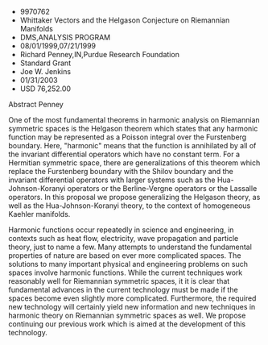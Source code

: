 
* 9970762
* Whittaker Vectors and the Helgason Conjecture on Riemannian Manifolds
* DMS,ANALYSIS PROGRAM
* 08/01/1999,07/21/1999
* Richard Penney,IN,Purdue Research Foundation
* Standard Grant
* Joe W. Jenkins
* 01/31/2003
* USD 76,252.00

Abstract Penney

One of the most fundamental theorems in harmonic analysis on Riemannian
symmetric spaces is the Helgason theorem which states that any harmonic function
may be represented as a Poisson integral over the Furstenberg boundary. Here,
"harmonic" means that the function is annihilated by all of the invariant
differential operators which have no constant term. For a Hermitian symmetric
space, there are generalizations of this theorem which replace the Furstenberg
boundary with the Shilov boundary and the invariant differential operators with
larger systems such as the Hua-Johnson-Koranyi operators or the Berline-Vergne
operators or the Lassalle operators. In this proposal we propose generalizing
the Helgason theory, as well as the Hua-Johnson-Koranyi theory, to the context
of homogeneous Kaehler manifolds.

Harmonic functions occur repeatedly in science and engineering, in contexts such
as heat flow, electricity, wave propagation and particle theory, just to name a
few. Many attempts to understand the fundamental properties of nature are based
on ever more complicated spaces. The solutions to many important physical and
engineering problems on such spaces involve harmonic functions. While the
current techniques work reasonably well for Riemannian symmetric spaces, it it
is clear that fundamental advances in the current technology must be made if the
spaces become even slightly more complicated. Furthermore, the required new
technology will certainly yield new information and new techniques in harmonic
theory on Riemannian symmetric spaces as well. We propose continuing our
previous work which is aimed at the development of this technology.
